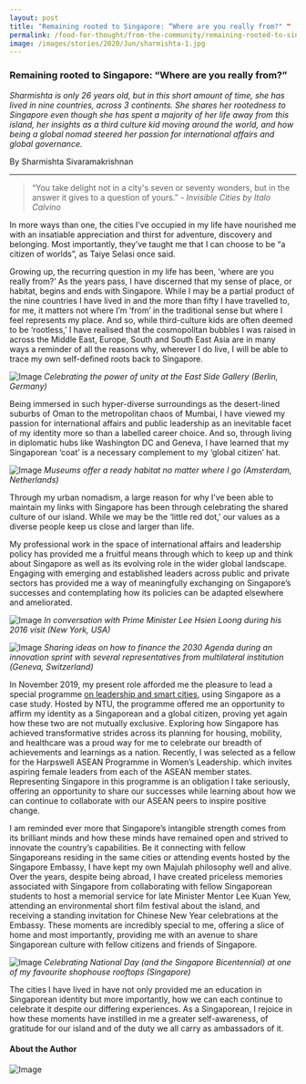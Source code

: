 ```yaml
---
layout: post
title: "Remaining rooted to Singapore: “Where are you really from?" "
permalink: /food-for-thought/from-the-community/remaining-rooted-to-singapore-where-are-you-really-from
image: /images/stories/2020/Jun/sharmishta-1.jpg
---
```


### Remaining rooted to Singapore: “Where are you really from?”

_Sharmishta is only 26 years old, but in this short amount of time, she has lived in nine countries, across 3 continents. She shares her rootedness to Singapore even though she has spent a majority of her life away from this island, her insights as a third culture kid moving around the world, and how being a global nomad steered her passion for international affairs and global governance._

By Sharmishta Sivaramakrishnan

<hr>

> “You take delight not in a city's seven or seventy wonders, but in the answer it gives to a question of yours.” 
_-	Invisible Cities by Italo Calvino_

In more ways than one, the cities I’ve occupied in my life have nourished me with an insatiable appreciation and thirst for adventure, discovery and belonging. Most importantly, they’ve taught me that I can choose to be “a citizen of worlds”, as Taiye Selasi once said. 

Growing up, the recurring question in my life has been, ‘where are you really from?’ As the years pass, I have discerned that my sense of place, or habitat, begins and ends with Singapore. While I may be a partial product of the nine countries I have lived in and the more than fifty I have travelled to, for me, it matters not where I’m ‘from’ in the traditional sense but where I feel represents my place. And so, while third-culture kids are often deemed to be ‘rootless,’ I have realised that the cosmopolitan bubbles I was raised in across the Middle East, Europe, South and South East Asia are in many ways a reminder of all the reasons why, wherever I do live, I will be able to trace my own self-defined roots back to Singapore.

![Image](/images/stories/2020/Jun/sharmishta-1.jpg)
_Celebrating the power of unity at the East Side Gallery (Berlin, Germany)_

Being immersed in such hyper-diverse surroundings as the desert-lined suburbs of Oman to the metropolitan chaos of Mumbai, I have viewed my passion for international affairs and public leadership as an inevitable facet of my identity more so than a labelled career choice. And so, through living in diplomatic hubs like Washington DC and Geneva, I have learned that my Singaporean ‘coat’ is a necessary complement to my ‘global citizen’ hat. 

![Image](/images/stories/2020/Jun/sharmishta-2.jpg)
_Museums offer a ready habitat no matter where I go (Amsterdam, Netherlands)_

Through my urban nomadism, a large reason for why I’ve been able to maintain my links with Singapore has been through celebrating the shared culture of our island. While we may be the ‘little red dot,’ our values as a diverse people keep us close and larger than life.  

My professional work in the space of international affairs and leadership policy has provided me a fruitful means through which to keep up and think about Singapore as well as its evolving role in the wider global landscape. Engaging with emerging and established leaders across public and private sectors has provided me a way of meaningfully exchanging on Singapore’s successes and contemplating how its policies can be adapted elsewhere and ameliorated. 

![Image](/images/stories/2020/Jun/sharmishta-3.jpg)
_In conversation with Prime Minister Lee Hsien Loong during his 2016 visit (New York, USA)_

![Image](/images/stories/2020/Jun/sharmishta-4.jpg)
_Sharing ideas on how to finance the 2030 Agenda during an innovation sprint with several representatives from multilateral institution  (Geneva, Switzerland)_

In November 2019, my present role afforded me the pleasure to lead a special programme [on leadership and smart cities](https://www.weforum.org/agenda/2019/11/singapore-smart-city/), using Singapore as a case study. Hosted by NTU, the programme offered me an opportunity to affirm my identity as a Singaporean and a global citizen, proving yet again how these two are not mutually exclusive. Exploring how Singapore has achieved transformative strides across its planning for housing, mobility, and healthcare was a proud way for me to celebrate our breadth of achievements and learnings as a nation. Recently, I was selected as a fellow for the Harpswell ASEAN Programme in Women’s Leadership. which invites aspiring female leaders from each of the ASEAN member states. Representing Singapore in this programme is an obligation I take seriously, offering an opportunity to share our successes while learning about how we can continue to collaborate with our ASEAN peers to inspire positive change. 

I am reminded ever more that Singapore’s intangible strength comes from its brilliant minds and how these minds have remained open and strived to innovate the country’s capabilities. Be it connecting with fellow Singaporeans residing in the same cities or attending events hosted by the Singapore Embassy, I have kept my own Majulah philosophy well and alive. Over the years, despite being abroad, I have created priceless memories associated with Singapore from collaborating with fellow Singaporean students to host a memorial service for late Minister Mentor Lee Kuan Yew, attending an environmental short film festival about the island, and receiving a standing invitation for Chinese New Year celebrations at the Embassy. These moments are incredibly special to me, offering a slice of home and most importantly, providing me with an avenue to share Singaporean culture with fellow citizens and friends of Singapore. 

![Image](/images/stories/2020/Jun/sharmishta-5.png)
_Celebrating National Day (and the Singapore Bicentennial) at one of my favourite shophouse rooftops (Singapore)_

The cities I have lived in have not only provided me an education in Singaporean identity but more importantly, how we can each continue to celebrate it despite our differing experiences. As a Singaporean, I rejoice in how these moments have instilled in me a greater self-awareness, of gratitude for our island and of the duty we all carry as ambassadors of it. 

#### About the Author

![Image](/images/stories/2020/Jun/sharmishta-bio.png)
